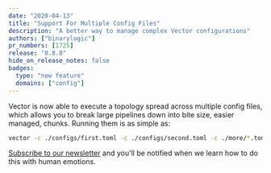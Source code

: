 ```yaml
---
date: "2020-04-13"
title: "Support For Multiple Config Files"
description: "A better way to manage complex Vector configurations"
authors: ["binarylogic"]
pr_numbers: [1725]
release: "0.8.0"
hide_on_release_notes: false
badges:
  type: "new feature"
  domains: ["config"]
---
```


Vector is now able to execute a topology spread across multiple config files,
which allows you to break large pipelines down into bite size, easier managed,
chunks. Running them is as simple as:

```bash
vector -c ./configs/first.toml -c ./configs/second.toml -c ./more/*.toml
```

[Subscribe to our newsletter][pages.community] and you'll be notified when we
learn how to do this with human emotions.

[pages.community]: /community/
